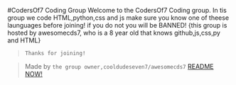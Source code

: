 #CodersOf7 Coding Group
Welcome to the CodersOf7 Coding group. In tis group we code HTML,python,css and js make sure you know one of theese launguages before joining! if you do not you will be BANNED! {this group is hosted by awesomecds7, who is a 8 year old that knows github,js,css,py and HTML}

>`Thanks for joining!`


>Made by `the group owner,cooldudeseven7/awesomecds7`
[README NOW!](/SECURITY.md)
